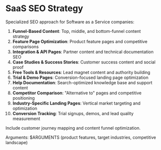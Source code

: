 # SaaS SEO Strategy

Specialized SEO approach for Software as a Service companies:

1. **Funnel-Based Content**: Top, middle, and bottom-funnel content strategy
2. **Feature Page Optimization**: Product feature pages and competitive comparisons
3. **Integration & API Pages**: Partner content and technical documentation SEO
4. **Case Studies & Success Stories**: Customer success content and social proof
5. **Free Tools & Resources**: Lead magnet content and authority building
6. **Trial & Demo Pages**: Conversion-focused landing page optimization
7. **Help Documentation**: Search-optimized knowledge base and support content
8. **Competitor Comparison**: "Alternative to" pages and competitive positioning
9. **Industry-Specific Landing Pages**: Vertical market targeting and optimization
10. **Conversion Tracking**: Trial signups, demos, and lead quality measurement

Include customer journey mapping and content funnel optimization.

Arguments: $ARGUMENTS (product features, target industries, competitive landscape)
